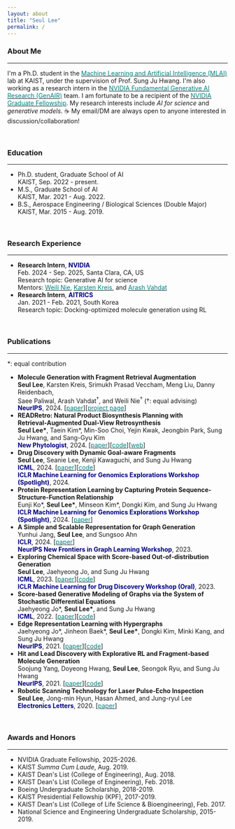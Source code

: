 ```yaml
---
layout: about
title: "Seul Lee"
permalink: /
---
```


### About Me
***
I'm a Ph.D. student in the [<span style="color:teal">Machine Learning and Artificial Intelligence (MLAI)</span>](https://www.mlai-kaist.com) lab at KAIST, under the supervision of Prof. Sung Ju Hwang. I'm also working as a research intern in the [<span style="color:teal">NVIDIA Fundamental Generative AI Research (GenAIR)</span>](https://research.nvidia.com/labs/genair) team. I am fortunate to be a recipient of the [<span style="color:teal">NVIDIA Graduate Fellowship</span>](https://research.nvidia.com/graduate-fellowships). My research interests include *AI for science* and *generative models*. ☕️ My email/DM are always open to anyone interested in discussion/collaboration!

<br>

### Education
***
* Ph.D. student, Graduate School of AI<br>
KAIST, Sep. 2022 - present.
* M.S., Graduate School of AI<br>
KAIST, Mar. 2021 - Aug. 2022.
* B.S., Aerospace Engineering / Biological Sciences (Double Major)<br>
KAIST, Mar. 2015 - Aug. 2019.

<br>

### Research Experience
***
* **Research Intern**, <span style="color:navy">**NVIDIA**</span><br>
Feb. 2024 - Sep. 2025, Santa Clara, CA, US<br>
Research topic: Generative AI for science<br>
Mentors: [<span style="color:teal">Weili Nie</span>](https://weilinie.github.io), [<span style="color:teal">Karsten Kreis</span>](https://karstenkreis.github.io), and [<span style="color:teal">Arash Vahdat</span>](http://latentspace.cc)
* **Research Intern**, <span style="color:navy">**AITRICS**</span><br>
Jan. 2021 - Feb. 2021, South Korea<br>
Research topic: Docking-optimized molecule generation using RL

<br>

### Publications
***
\*: equal contribution
* **Molecule Generation with Fragment Retrieval Augmentation**<br>
**Seul Lee**, Karsten Kreis, Srimukh Prasad Veccham, Meng Liu, Danny Reidenbach,<br>
Saee Paliwal, Arash Vahdat<sup>†</sup>, and Weili Nie<sup>†</sup> (†: equal advising)<br>
<span style="color:navy">**NeurIPS**</span>, 2024. \[[<span style="color:teal">paper</span>](https://arxiv.org/abs/2411.12078)\]\[[<span style="color:teal">project page</span>](https://f-rag.github.io)\]
* **READRetro: Natural Product Biosynthesis Planning with
<br>Retrieval-Augmented Dual-View Retrosynthesis**<br>
**Seul Lee\***, Taein Kim\*, Min-Soo Choi, Yejin Kwak, Jeongbin Park, Sung Ju Hwang, and Sang-Gyu Kim<br>
<span style="color:navy">**New Phytologist**</span>, 2024. \[[<span style="color:teal">paper</span>](https://www.biorxiv.org/content/10.1101/2023.03.21.533616v1)\]\[[<span style="color:teal">code</span>](https://github.com/SeulLee05/READRetro)\]\[[<span style="color:teal">web</span>](https://readretro.net)\]
* **Drug Discovery with Dynamic Goal-aware Fragments**<br>
**Seul Lee**, Seanie Lee, Kenji Kawaguchi, and Sung Ju Hwang<br>
<span style="color:navy">**ICML**</span>, 2024. \[[<span style="color:teal">paper</span>](https://arxiv.org/abs/2310.00841)\]\[[<span style="color:teal">code</span>](https://github.com/SeulLee05/GEAM)\]<br>
<span style="color:navy">**ICLR Machine Learning for Genomics Explorations Workshop (Spotlight)**</span>, 2024.
* **Protein Representation Learning by Capturing Protein Sequence-Structure-Function Relationship**<br>
Eunji Ko\*, **Seul Lee\***, Minseon Kim\*, Dongki Kim, and Sung Ju Hwang<br>
<span style="color:navy">**ICLR Machine Learning for Genomics Explorations Workshop (Spotlight)**</span>, 2024. \[[<span style="color:teal">paper</span>](https://arxiv.org/abs/2405.06663)\]<br>
* **A Simple and Scalable Representation for Graph Generation**<br>
Yunhui Jang, **Seul Lee**, and Sungsoo Ahn<br>
<span style="color:navy">**ICLR**</span>, 2024. \[[<span style="color:teal">paper</span>](https://arxiv.org/abs/2312.02230)\]<br>
<span style="color:navy">**NeurIPS New Frontiers in Graph Learning Workshop**</span>, 2023.
* **Exploring Chemical Space with Score-based Out-of-distribution Generation**<br>
**Seul Lee**, Jaehyeong Jo, and Sung Ju Hwang<br>
<span style="color:navy">**ICML**</span>, 2023. \[[<span style="color:teal">paper</span>](https://arxiv.org/abs/2206.07632)\]\[[<span style="color:teal">code</span>](https://github.com/SeulLee05/MOOD)\]<br>
<span style="color:navy">**ICLR Machine Learning for Drug Discovery Workshop (Oral)**</span>, 2023.
* **Score-based Generative Modeling of Graphs via the System of Stochastic Differential Equations**<br>
Jaehyeong Jo\*, **Seul Lee\***, and Sung Ju Hwang<br>
<span style="color:navy">**ICML**</span>, 2022. \[[<span style="color:teal">paper</span>](https://arxiv.org/abs/2202.02514)\]\[[<span style="color:teal">code</span>](https://github.com/harryjo97/GDSS)\]
* **Edge Representation Learning with Hypergraphs**<br>
Jaehyeong Jo\*, Jinheon Baek\*, **Seul Lee\***, Dongki Kim, Minki Kang, and Sung Ju Hwang<br>
<span style="color:navy">**NeurIPS**</span>, 2021. \[[<span style="color:teal">paper</span>](https://arxiv.org/abs/2106.15845)\]\[[<span style="color:teal">code</span>](https://github.com/harryjo97/EHGNN)\]
* **Hit and Lead Discovery with Explorative RL and Fragment-based Molecule Generation**<br>
Soojung Yang, Doyeong Hwang, **Seul Lee**, Seongok Ryu, and Sung Ju Hwang<br>
<span style="color:navy">**NeurIPS**</span>, 2021. \[[<span style="color:teal">paper</span>](https://arxiv.org/abs/2110.01219)\]\[[<span style="color:teal">code</span>](https://github.com/AITRICS/FREED)\]
* **Robotic Scanning Technology for Laser Pulse-Echo Inspection**<br>
**Seul Lee**, Jong-min Hyun, Hasan Ahmed, and Jung-ryul Lee<br>
<span style="color:navy">**Electronics Letters**</span>, 2020. \[[<span style="color:teal">paper</span>](https://ietresearch.onlinelibrary.wiley.com/doi/full/10.1049/el.2020.1444)\]

<br>

### Awards and Honors
***
* NVIDIA Graduate Fellowship, 2025-2026.
* KAIST *Summa Cum Laude*, Aug. 2019.
* KAIST Dean's List (College of Engineering), Aug. 2018.
* KAIST Dean's List (College of Engineering), Feb. 2018.
* Boeing Undergraduate Scholarship, 2018-2019.
* KAIST Presidential Fellowship (KPF), 2017-2019.
* KAIST Dean's List (College of Life Science & Bioengineering), Feb. 2017.
* National Science and Engineering Undergraduate Scholarship, 2015-2019.
